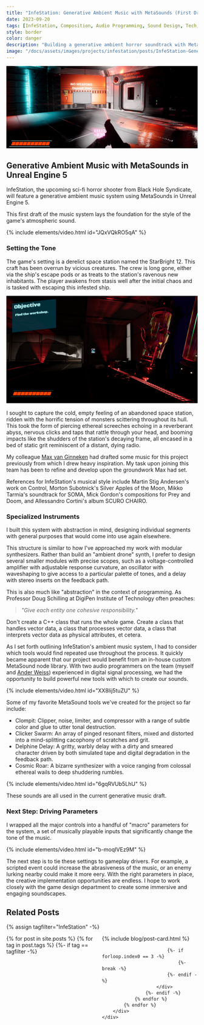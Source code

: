 ```yaml
---
title: "InfeStation: Generative Ambient Music with MetaSounds (First Draft)"
date: 2023-09-20
tags: [InfeStation, Composition, Audio Programming, Sound Design, Tech, Unreal Engine, MetaSounds]
style: border
color: danger
description: "Building a generative ambient horror soundtrack with MetaSounds in Unreal Engine 5."
image: "/docs/assets/images/projects/infestation/posts/InfeStation-Generative-Ambient-Music-MetaSound-First-Draft/postpreview.png"
---
```


<img src="/docs/assets/images/projects/infestation/posts/InfeStation-Generative-Ambient-Music-MetaSound-First-Draft/postpreview.png" alt="Title Image">

## Generative Ambient Music with MetaSounds in Unreal Engine 5

InfeStation, the upcoming sci-fi horror shooter from Black Hole Syndicate, 
will feature a generative ambient music system using MetaSounds in Unreal Engine 5.

This first draft of the music system lays the foundation for the style of the game's atmospheric sound. 

{% include elements/video.html id="JQxVQkRO5qA" %}

### Setting the Tone

The game's setting is a derelict space station named the StarBright 12. This craft has been overrun by vicious creatures. 
The crew is long gone, either via the ship's escape pods or as treats to the station's ravenous new inhabitants. 
The player awakens from stasis well after the initial chaos and is tasked with escaping this infested ship.

<img src="/docs/assets/images/projects/infestation/posts/InfeStation-Generative-Ambient-Music-MetaSound-First-Draft/sc1.png" alt="Screenshot">

I sought to capture the cold, empty feeling of an abandoned space station, 
ridden with the horrific tension of monsters scittering throughout its hull. 
This took the form of piercing ethereal screeches echoing in a reverberant abyss,
nervous clicks and taps that rattle through your head, 
and booming impacts like the shudders of the station's decaying frame, 
all encased in a bed of static grit reminiscent of a distant, dying radio.

My colleague [Max van Ginneken](https://www.linkedin.com/in/maxvgn/) had drafted some music for this project previously from which I drew heavy inspiration.
My task upon joining this team has been to refine and develop upon the groundwork Max had set.

References for InfeStation's musical style include Martin Stig Andersen's work on Control,
Morton Subotnick's Silver Apples of the Moon, Mikko Tarmia's soundtrack for SOMA, 
Mick Gordon's compositions for Prey and Doom, and Allessandro Cortini's album SCURO CHAIRO. 

### Specialized Instruments

I built this system with abstraction in mind, designing individual segments with general purposes that would come into use again elsewhere.

This structure is similar to how I've approached my work with modular synthesizers. 
Rather than build an "ambient drone" synth, I prefer to design several smaller modules with precise scopes, 
such as a voltage-controlled amplifier with adjustable response curvature, 
an oscillator with waveshaping to give access to a particular palette of tones, 
and a delay with stereo inserts on the feedback path. 

This is also much like "abstraction" in the context of programming. 
As Professor Doug Schilling at DigiPen Institute of Technology often preaches:

> *"Give each entity one cohesive responsibility."*

Don't create a C++ class that runs the whole game. 
Create a class that handles vector data, a class that processes vector data, a class that interprets vector data as physical attributes, et cetera.

As I set forth outlining InfeStation's ambient music system, I had to consider which tools would find repeated use throughout the process.
It quickly became apparent that our project would benefit from an in-house custom MetaSound node library.
With two audio programmers on the team (myself and [Ander Weiss](https://www.linkedin.com/in/xweiss/)) experienced in digital signal processing, 
we had the opportunity to build powerful new tools with which to create our sounds.

{% include elements/video.html id="XX8Iij5tuZU" %}

Some of my favorite MetaSound tools we've created for the project so far include:
- Clompit: Clipper, noise, limiter, and compressor with a range of subtle color and glue to utter tonal destruction.
- Clicker Swarm: An array of pinged resonant filters, mixed and distorted into a mind-splitting cacophony of scratches and grit.
- Delphine Delay: A gritty, warbly delay with a dirty and smeared character driven by both simulated tape and digital degradation in the feedback path.
- Cosmic Roar: A bizarre synthesizer with a voice ranging from colossal ethereal wails to deep shuddering rumbles.

{% include elements/video.html id="6gqRVUb5LhU" %}

These sounds are all used in the current generative music draft.

### Next Step: Driving Parameters

I wrapped all the major controls into a handful of "macro" parameters for the system, 
a set of musically playable inputs that significantly change the tone of the music.

{% include elements/video.html id="b-moqIVEz9M" %}

The next step is to tie these settings to gameplay drivers. 
For example, a scripted event could increase the abrasiveness of the music, or an enemy lurking nearby could make it more eery.
With the right parameters in place, the creative implementation opportunities are endless. 
I hope to work closely with the game design department to create some immersive and engaging soundscapes.

## Related Posts
{% assign tagfilter="InfeStation" -%}
<div style="max-width: 1fr">
    <div class="row">
        <div class="container-fluid" style="display: grid; grid-template-columns: repeat(auto-fit, minmax(200px, 1fr));">
            {% for post in site.posts %}
                {% for tag in post.tags %}
                    {%- if tag == tagfilter -%}
                        <div class="col pl-1 pr-1">
                            {% include blog/post-card.html %}

                            {%- if forloop.index0 == 3 -%}
                                {%- break -%}
                            {%- endif -%}
                        </div>
                    {%- endif -%}
                {% endfor %}
            {% endfor %}
        </div>
    </div>
</div>